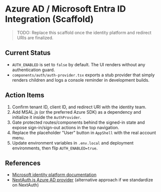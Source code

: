 # Azure AD / Microsoft Entra ID Integration (Scaffold)

> TODO: Replace this scaffold once the identity platform and redirect URIs are finalized.

## Current Status
- `AUTH_ENABLED` is set to `false` by default. The UI renders without any authentication guard.
- `components/auth/auth-provider.tsx` exports a stub provider that simply renders children and logs a console reminder in development builds.

## Action Items
1. Confirm tenant ID, client ID, and redirect URI with the identity team.
2. Add MSAL.js (or the preferred Azure SDK) as a dependency and initialize it inside the `AuthProvider`.
3. Gate protected routes/components behind the signed-in state and expose sign-in/sign-out actions in the top navigation.
4. Replace the placeholder "User" button in `AppShell` with the real account menu.
5. Update environment variables in `.env.local` and deployment environments, then flip `AUTH_ENABLED=true`.

## References
- [Microsoft identity platform documentation](https://learn.microsoft.com/azure/active-directory/develop/)
- [NextAuth.js Azure AD provider](https://next-auth.js.org/providers/azure-ad) (alternative approach if we standardize on NextAuth)
